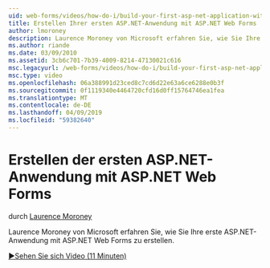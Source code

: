 ```yaml
---
uid: web-forms/videos/how-do-i/build-your-first-asp-net-application-with-asp-net-web-forms
title: Erstellen Ihrer ersten ASP.NET-Anwendung mit ASP.NET Web Forms | Microsoft-Dokumentation
author: lmoroney
description: Laurence Moroney von Microsoft erfahren Sie, wie Sie Ihre erste ASP.NET-Anwendung mit ASP.NET Web Forms zu erstellen.
ms.author: riande
ms.date: 03/09/2010
ms.assetid: 3cb6c701-7b39-4009-8214-47130021c616
msc.legacyurl: /web-forms/videos/how-do-i/build-your-first-asp-net-application-with-asp-net-web-forms
msc.type: video
ms.openlocfilehash: 06a388991d23ced8c7cd6d22e63a6ce6288e0b3f
ms.sourcegitcommit: 0f1119340e4464720cfd16d0ff15764746ea1fea
ms.translationtype: MT
ms.contentlocale: de-DE
ms.lasthandoff: 04/09/2019
ms.locfileid: "59382640"
---
```

# <a name="build-your-first-aspnet-application-with-aspnet-web-forms"></a>Erstellen der ersten ASP.NET-Anwendung mit ASP.NET Web Forms

durch [Laurence Moroney](https://github.com/lmoroney)

Laurence Moroney von Microsoft erfahren Sie, wie Sie Ihre erste ASP.NET-Anwendung mit ASP.NET Web Forms zu erstellen.

[&#9654;Sehen Sie sich Video (11 Minuten)](https://channel9.msdn.com/Blogs/ASP-NET-Site-Videos/build-your-first-asp-net-application-with-asp-net-web-forms)

